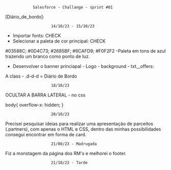                 Salesforce - Challange - sprint #01

[Diário_de_bordo]: 

                        14/10/23 - 15/10/23
 

* Importar fonts: CHECK
* Selecionar a paleta de cor principal: CHECK 

#03588C; #0D4C73; #2685BF; #6CAFD9; #F0F2F2 
-Paleta em tons de azul trazendo um branco como ponto de luz.

* Desenvolver o banner princiapal - Logo - background - txt__offers: 

A class - .d-d-d = Diário de Bordo

                        18/10/23

OCULTAR A BARRA LATERAL - no css

body{
    overflow-x: hidden;
}

                        20/10/23 

Precisei pesquisar ideias para realizar uma apresentação de parceitos (.partners), com apenas o HTML e CSS, dentro das minhas possibilidades consegui encontrar em forma de card. 

                        21/08/23 - Madrugada

Fiz a monstagem da página dos RM's e melhorei o footer. 

                        21/10/23 - Tarde
                        

            

